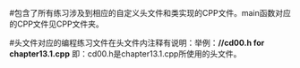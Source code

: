 #包含了所有练习涉及到相应的自定义头文件和类实现的CPP文件。main函数对应的CPP文件见CPP文件夹。

#头文件对应的编程练习文件在头文件内注释有说明：举例：<b>//cd00.h for chapter13.1.cpp</b> 即：cd00.h是chapter13.1.cpp所使用的头文件。
 
